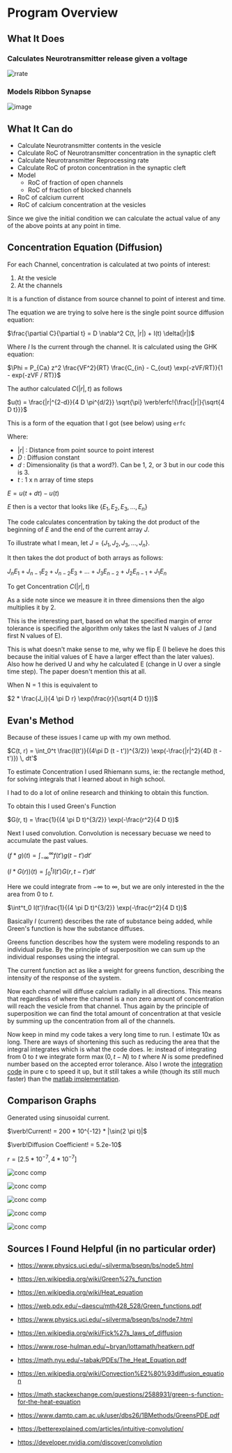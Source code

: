 # Program Overview

## What It Does

### Calculates Neurotransmitter release given a voltage

![rrate](https://github.com/evanwporter/ribbon-synapse/assets/115374841/e05fda34-cb92-4942-9b8b-3fcf107b55a8)

### Models Ribbon Synapse

![image](https://github.com/evanwporter/ribbon-synapse/assets/115374841/2b8a071d-d19e-449d-a228-a7f7d00c1db4)

## What It Can do

* Calculate Neurotransmitter contents in the vesicle
* Calculate RoC of Neurotransmitter concentration in the synaptic cleft
* Calculate Neurotransmitter Reprocessing rate
* Calculate RoC of proton concentration in the synaptic cleft
* Model
  * RoC of fraction of open channels
  * RoC of fraction of blocked channels
* RoC of calcium current
* RoC of calcium concentration at the vesicles

Since we give the initial condition we can calculate the actual value of any of the above points at any point in time.

## Concentration Equation (Diffusion)

For each Channel, concentration is calculated at two points of interest:

1. At the vesicle
2. At the channels

It is a function of distance from source channel to point of interest and time.

The equation we are trying to solve here is the single point source diffusion equation:

$\frac{\partial C}{\partial t} = D \nabla^2 C(t, |r|) + I(t) \delta(|r|)$

Where $I$ Is the current through the channel. It is calculated using the GHK equation:

$\Phi = P_{Ca} z^2 \frac{VF^2}{RT} \frac{C_{in} - C_{out} \exp(-zVF/RT)}{1 - exp(-zVF / RT)}$

The author calculated $C(|r|, t)$ as follows

$u(t) = \frac{|r|^{2-d}}{4 D \pi^{d/2}}  \sqrt{\pi} \verb!erfc!{\frac{|r|}{\sqrt{4 D t}}}$

This is a form of the equation that I got (see below) using `erfc`

Where:

* $|r|$ : Distance from point source to point interest
* $D$ : Diffusion constant
* $d$ : Dimensionality (is that a word?). Can be 1, 2, or 3 but in our code this is 3.
* $t$ : 1 x n array of time steps

$E = u(t + dt) - u(t)$

$E$ then is a vector that looks like $\{E_1, E_2, E_3, \ldots, E_n\}$

The code calculates concentration by taking the dot product of the beginning of $E$ and the end of the current array $J$.

To illustrate what I mean, let $J = \{ J_1, J_2, J_3, \ldots, J_n \}$.

It then takes the dot product of both arrays as follows:

$J_{n} E_1 + J_{n - 1} E_2 + J_{n - 2} E_3 + \ldots + J_{3} E_{n-2} + J_2 E_{n-1} + J_1 E_{n}$

To get Concentration $C(|r|, t)$

As a side note since we measure it in three dimensions then the algo multiplies it by 2.

This is the interesting part, based on what the specified margin of error tolerance is specified the algorithm only takes the last N values of J (and first N values of E).

This is what doesn't make sense to me, why we flip E (I believe he does this because the initial values of E have a larger effect than the later values). Also how he derived U and why he calculated E (change in U over a single time step). The paper doesn't mention this at all. 

When N = 1 this is equivalent to

$2 * \frac{J_i}{4 \pi D r} \exp(\frac{r}{\sqrt{4 D t}})$

## Evan's Method
Because of these issues I came up with my own method.

$C(t, r) = \int_0^t \frac{I(t')}{(4\pi D (t - t'))^{3/2}} \exp(-\frac{|r|^2}{4D (t - t')}) \, dt'$

To estimate Concentration I used Rhiemann sums, ie: the rectangle method, for solving integrals that I learned about in high school.

I had to do a lot of online research and thinking to obtain this function. 

To obtain this I used Green's Function

$G(r, t) = \frac{1}{(4 \pi D t)^{3/2}} \exp(-\frac{r^2}{4 D t})$

Next I used convolution. Convolution is necessary becuase we need to accumulate the past values.

$(f * g)(t)=\int^{\infty}_{-\infty} f(t') g(t - t') dt'$

$(I * G(r))(t) = \int^t_0 I(t')G(r, t-t')dt'$

Here we could integrate from $-\infty$ to $\infty$, but we are only interested in the the area from $0$ to $t$.

$\int^t_0 I(t')\frac{1}{(4 \pi D t)^{3/2}} \exp(-\frac{r^2}{4 D t})$

Basically $I$ (current) describes the rate of substance being added, while Green's function is how the substance diffuses.

Greens function describes how the system were modeling responds to an individual pulse. By  the principle of superposition we can sum up the individual responses using the integral.

The current function act as like a weight for greens function, describing the intensity of the response of the system.

Now each channel will diffuse calcium radially in all directions. This means that regardless of where the channel is a non zero amount of concentration will reach the vesicle from that channel. Thus again by the principle of superposition we can find the total amount of concentration at that vesicle by summing up the concentration from all of the channels.

Now keep in mind my code takes a very long time to run. I estimate 10x as long. There are ways of shortening this such as reducing the area that the integral integrates which is what the code does. Ie: instead of integrating from $0$ to $t$ we integrate form $\max(0, t - N)$ to $t$ where $N$ is some predefined number based on the accepted error tolerance. Also I wrote the [integration code](https://github.com/evanwporter/ribbon-synapse/blob/main/CalcConc.c) in pure c to speed it up, but it still takes a while (though its still much faster) than the [matlab implementation](https://github.com/evanwporter/ribbon-synapse/blob/382b64705331de47d7463942b6f1a233470dae5d/%40PointSource/e_iterate.m#L8-L20).


## Comparison Graphs

Generated using sinusoidal current.

$\verb!Current! = 200 * 10^{-12} * |\sin(2  \pi t)|$

$\verb!Diffusion Coefficient! = 5.2e-10$

$r = [2.5*10^{-7}, 4*10^{-7}]$

![conc comp](https://github.com/evanwporter/ribbon-synapse/assets/115374841/e196df94-e784-4543-9c71-15a472e93b08)

![conc comp](https://github.com/evanwporter/ribbon-synapse/assets/115374841/983ce530-4a77-475a-95a8-1897176f74db)

![conc comp](https://github.com/evanwporter/ribbon-synapse/assets/115374841/fe1c5f38-91f1-44bb-831f-1b9ca4a03bf9)

![conc comp](https://github.com/evanwporter/ribbon-synapse/assets/115374841/93f772df-0aac-4e6e-a4ea-2e650a5b350c)

![conc comp](https://github.com/evanwporter/ribbon-synapse/assets/115374841/a05ba945-d650-488f-867b-e6a11e87fe78)


## Sources I Found Helpful (in no particular order)

* https://www.physics.uci.edu/~silverma/bseqn/bs/node5.html

* https://en.wikipedia.org/wiki/Green%27s_function

* https://en.wikipedia.org/wiki/Heat_equation

* https://web.pdx.edu/~daescu/mth428_528/Green_functions.pdf

* https://www.physics.uci.edu/~silverma/bseqn/bs/node7.html

* https://en.wikipedia.org/wiki/Fick%27s_laws_of_diffusion

* https://www.rose-hulman.edu/~bryan/lottamath/heatkern.pdf

* https://math.nyu.edu/~tabak/PDEs/The_Heat_Equation.pdf

* https://en.wikipedia.org/wiki/Convection%E2%80%93diffusion_equation

* https://math.stackexchange.com/questions/2588931/green-s-function-for-the-heat-equation

* https://www.damtp.cam.ac.uk/user/dbs26/1BMethods/GreensPDE.pdf

* https://betterexplained.com/articles/intuitive-convolution/

* https://developer.nvidia.com/discover/convolution


